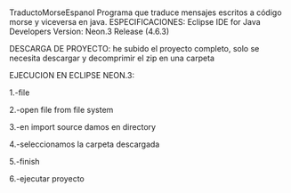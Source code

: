 #
TraductoMorseEspanol
Programa que traduce mensajes escritos a código morse y viceversa en java.
ESPECIFICACIONES: Eclipse IDE for Java Developers Version: Neon.3 Release (4.6.3)

DESCARGA DE PROYECTO: he subido el proyecto completo, solo se necesita descargar y decomprimir el zip en una carpeta

EJECUCION EN ECLIPSE NEON.3:

1.-file

2.-open file from file system

3.-en import source damos en directory

4.-seleccionamos la carpeta descargada

5.-finish

6.-ejecutar proyecto
